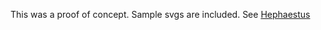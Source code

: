 This was a proof of concept. Sample svgs are included. See [Hephaestus](https://github.com/d-hayman/Hephaestus)

